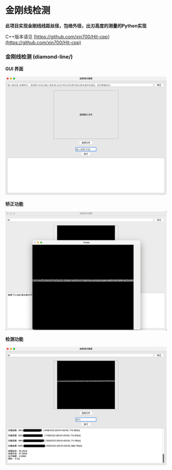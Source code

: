 # 金刚线检测

**此项目实现金刚线线距丝径，包络外径，出刃高度的测量的Python实现**

C++版本请见 [https://github.com/xin700/Hit-cpp](https://github.com/xin700/Hit-cpp)

### 金刚线检测 (diamond-line/)


**GUI 界面**

![](./README_image/gui.png)

**矫正功能**

![](./README_image/adjust_1.png)

**检测功能**

![](./README_image/exec.png)